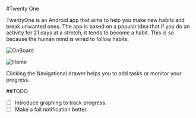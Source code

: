 #Twenty One

TwentyOne is an Android app that aims to help you make new habits and break unwanted ones. 
The app is based on a popular idea that if you do an activity for 21 days at a stretch, it tends to become a habit. This is so because the human mind is wired to follow habits.

![OnBoard](https://raw.github.com/zorroblue/21/master/images/onboard2.png)

![Home](https://raw.github.com/zorroblue/21/master/images/home1.png)

Clicking the Navigational drawer helps you to add tasks or monitor your progress.

##TODO
- [ ] Introduce graphing to track progress.
- [ ] Make a fail notification better.
